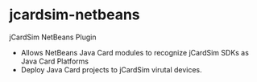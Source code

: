 jcardsim-netbeans
=================

jCardSim NetBeans Plugin

* Allows NetBeans Java Card modules to recognize jCardSim SDKs as Java Card Platforms
* Deploy Java Card projects to jCardSim virutal devices.

